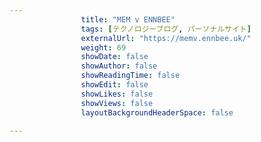 ---
                title: "MEM v ENNBEE"
                tags: [テクノロジーブログ, パーソナルサイト]
                externalUrl: "https://memv.ennbee.uk/"
                weight: 69
                showDate: false
                showAuthor: false
                showReadingTime: false
                showEdit: false
                showLikes: false
                showViews: false
                layoutBackgroundHeaderSpace: false
                ---

